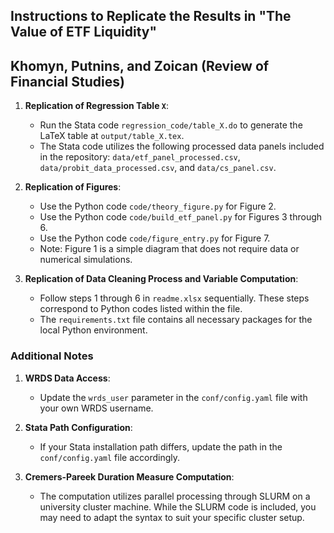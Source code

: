 ## Instructions to Replicate the Results in "The Value of ETF Liquidity"
## Khomyn, Putnins, and Zoican (Review of Financial Studies)

1. **Replication of Regression Table `X`**:
   - Run the Stata code `regression_code/table_X.do` to generate the LaTeX table at `output/table_X.tex`.
   - The Stata code utilizes the following processed data panels included in the repository: `data/etf_panel_processed.csv`, `data/probit_data_processed.csv`, and `data/cs_panel.csv`.

2. **Replication of Figures**:
   - Use the Python code `code/theory_figure.py` for Figure 2.
   - Use the Python code `code/build_etf_panel.py` for Figures 3 through 6.
   - Use the Python code `code/figure_entry.py` for Figure 7.
   - Note: Figure 1 is a simple diagram that does not require data or numerical simulations.

3. **Replication of Data Cleaning Process and Variable Computation**:
   - Follow steps 1 through 6 in `readme.xlsx` sequentially. These steps correspond to Python codes listed within the file.
   - The `requirements.txt` file contains all necessary packages for the local Python environment.

### Additional Notes
1. **WRDS Data Access**:
   - Update the `wrds_user` parameter in the `conf/config.yaml` file with your own WRDS username.

2. **Stata Path Configuration**:
   - If your Stata installation path differs, update the path in the `conf/config.yaml` file accordingly.

3. **Cremers-Pareek Duration Measure Computation**:
   - The computation utilizes parallel processing through SLURM on a university cluster machine. While the SLURM code is included, you may need to adapt the syntax to suit your specific cluster setup.
